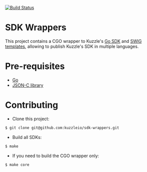 [![Build Status](https://travis-ci.org/kuzzleio/sdk-go.svg?branch=master)](https://travis-ci.org/kuzzleio/sdk-go)
# SDK Wrappers

This project contains a CGO wrapper to Kuzzle's [Go SDK](https://github.com/kuzzleio/sdk-go) and [SWIG templates](http://www.swig.org/), allowing to publish Kuzzle's SDK in multiple languages.

# Pre-requisites

* [Go](https://golang.org/doc/install)
* [JSON-C library](https://github.com/json-c/json-c#install-using-apt-eg-ubuntu-16042-lts)

# Contributing

* Clone this project:

```sh
$ git clone git@github.com:kuzzleio/sdk-wrappers.git
```

* Build all SDKs:

```sh
$ make
```

* If you need to build the CGO wrapper only:

```sh
$ make core
```
